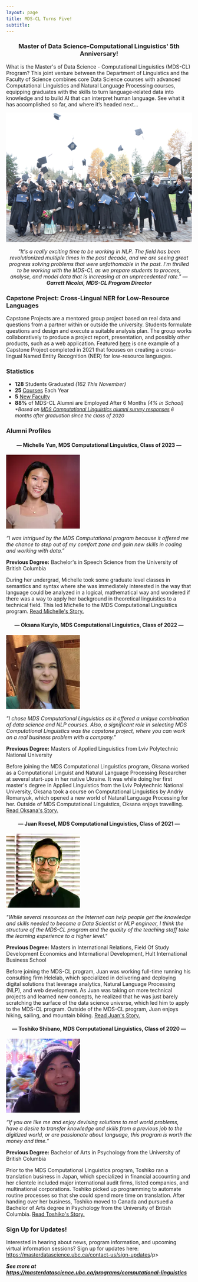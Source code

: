 ```yaml
---
layout: page
title: MDS-CL Turns Five!
subtitle: 
---
```


<h3 align="center"><b>Master of Data Science-Computational Linguistics' 5th Anniversary!</b></h3>

What is the Master's of Data Science - Computational Linguistics (MDS-CL) Program? This joint venture between the Department of Linguistics and the Faculty of Science combines core Data Science courses with advanced Computational Linguistics and Natural Language Processing courses, equipping graduates with the skills to turn language-related data into knowledge and to build AI that can interpret human language. See what it has accomplished so far, and where it’s headed next…

![MDS-CL Grad Class](/assets/img/mds-cl-grad-class.JPG)

<p style="text-align: center;"><i>"It's a really exciting time to be working in NLP. The field has been revolutionized multiple times in the past decade, and we are seeing great progress solving problems that were unfathomable in the past.  I'm thrilled to be working with the MDS-CL as we prepare students to process, analyse, and model data that is increasing at an unprecedented rate." <b>— Garrett Nicolai, MDS-CL Program Director</b></i></p>

<h3>Capstone Project: Cross-Lingual NER for Low-Resource Languages</h3>

<p>Capstone Projects are a mentored group project based on real data and questions from a partner within or outside the university. Students formulate questions and design and execute a suitable analysis plan. The group works collaboratively to produce a project report, presentation, and possibly other products, such as a web application. Featured <a href="https://ubc-mdscl.github.io/2021-08-13-lorem-ipsum/">here</a> is one example of a Capstone Project completed in 2021 that focuses on creating a cross-lingual Named Entity Recognition (NER) for low-resource languages.</p>

<h3>Statistics</h3>

<ul>
    <li><b>128</b> Students Graduated <i>(162 This November)</i></li>
    <li><b>25 </b> <a href="https://ubc-mdscl.github.io/program/overview/">Courses</a> Each Year</li>
    <li><b>5</b> <a href="https://masterdatascience.ubc.ca/why-ubc/people">New Faculty</a></li>
    <li><b>88%</b> of MDS-CL Alumni are Employed After 6 Months <i>(4% in School)</i> <i><font size="-1">*Based on <a href="https://masterdatascience.ubc.ca/why-ubc/students-and-alumni#tab_students-alumni-computational-linguistics">MDS Computational Linguistics alumni survey responses</a> 6 months after graduation since the class of 2020 </font></i> </li>
</ul>

<h3>Alumni Profiles</h3>

<h4 align="center"> — Michelle Yun, MDS Computational Linguistics, Class of 2023 — </h4>

<p><a><img src="/assets/img/michelle-yun.jpg" alt="Michelle Yun" class="center"></a></p>

<p><i>“I was intrigued by the MDS Computational program because it offered me the chance to step out of my comfort zone and gain new skills in coding and working with data.”</i></p>

<p><b>Previous Degree:</b> Bachelor's in Speech Science from the University of British Columbia</p>

<p>During her undergrad, Michelle took some graduate level classes in semantics and syntax where she was immediately interested in the way that language could be analyzed in a logical, mathematical way and wondered if there was a way to apply her background in theoretical linguistics to a technical field. This led Michelle to the MDS Computational Linguistics program. <a href="https://masterdatascience.ubc.ca/why-data-science/student-success-stories/mds-spotlight-meet-michelle-yun-mds-computational">Read Michelle's Story.</a></p>

<h4 align="center"> — Oksana Kurylo, MDS Computational Linguistics, Class of 2022 — </h4>

<p><a><img src="/assets/img/oksana-kurylo-img-1.png" width="200" height="200" alt="Oksana Kurylo" class="center"></a></p>

<p><i>"I chose MDS Computational Linguistics as it offered a unique combination of data science and NLP courses. Also, a significant role in selecting MDS Computational Linguistics was the capstone project, where you can work on a real business problem with a company."</i></p>

<p><b>Previous Degree:</b> Masters of Applied Linguistics from Lviv Polytechnic National University</p>

<p>Before joining the MDS Computational Linguistics program, Oksana worked as a Computational Linguist and Natural Language Processing Researcher at several start-ups in her native Ukraine. It was while doing her first master's degree in Applied Linguistics from the Lviv Polytechnic National University, Oksana took a course on Computational Linguistics by Andriy Romanyuk, which opened a new world of Natural Language Processing for her. Outside of MDS Computational Linguistics, Oksana enjoys travelling. <a href="https://masterdatascience.ubc.ca/why-data-science/student-success-stories/mds-spotlight-meet-oksana-kurylo-mds-computational-0">Read Oksana's Story.</a></p>

<h4 align="center"> — Juan Roesel, MDS Computational Linguistics, Class of 2021 — </h4>

<p><a><img src="/assets/img/juan-roesel.jpg" width="200" height="200" alt="Juan Roesel" class="center"></a></p>

<p><i>"While several resources on the Internet can help people get the knowledge and skills needed to become a Data Scientist or NLP engineer, I think the structure of the MDS-CL program and the quality of the teaching staff take the learning experience to a higher level."</i></p>

<p><b>Previous Degree:</b> Masters in International Relations, Field Of Study Development Economics and International Development, Hult International Business School</p>

<p>Before joining the MDS-CL program, Juan was working full-time running his consulting firm Helelab, which specialized in delivering and deploying digital solutions that leverage analytics, Natural Language Processing (NLP), and web development. As Juan was taking on more technical projects and learned new concepts, he realized that he was just barely scratching the surface of the data science universe, which led him to apply to the MDS-CL program. Outside of the MDS-CL program, Juan enjoys hiking, sailing, and mountain biking. <a href="https://masterdatascience.ubc.ca/why-data-science/student-success-stories/mds-spotlight-meet-juan-roesel-mds-computational">Read Juan's Story.</a></p>

<h4 align="center"> — Toshiko Shibano, MDS Computational Linguistics, Class of 2020 — </h4>

<p><a><img src="/assets/img/toshiko-shibano.jpg.jpg" alt="Toshiko Shibano" class="center"></a></p>

<p><i>“If you are like me and enjoy devising solutions to real world problems, have a desire to transfer knowledge and skills from a previous job to the digitized world, or are passionate about language, this program is worth the money and time.”</i></p>

<p><b>Previous Degree:</b> Bachelor of Arts in Psychology from the University of British Columbia</p>

<p>Prior to the MDS Computational Linguistics program, Toshiko ran a translation business in Japan, which specialized in financial accounting and her clientele included major international audit firms, listed companies, and multinational corporations. Toshiko picked up programming to automate routine processes so that she could spend more time on translation. After handing over her business, Toshiko moved to Canada and pursued a Bachelor of Arts degree in Psychology from the University of British Columbia. <a href="https://masterdatascience.ubc.ca/why-data-science/student-success-stories/mds-spotlight-meet-toshiko-shibano-mds-computational">Read Toshiko's Story.</a></p>

<h3>Sign Up for Updates!</h3>

<p>Interested in hearing about news, program information, and upcoming virtual information sessions? Sign up for updates here: <a href="https://masterdatascience.ubc.ca/contact-us/sign-updates">https://masterdatascience.ubc.ca/contact-us/sign-updates</a>/p>

<b><i>See more at <a href="https://masterdatascience.ubc.ca/programs/computational-linguistics">https://masterdatascience.ubc.ca/programs/computational-linguistics</a></i></b>
